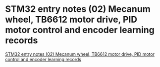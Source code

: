 # STM32 entry notes (02) Mecanum wheel, TB6612 motor drive, PID motor control and encoder learning records
[STM32 entry notes (02) Mecanum wheel, TB6612 motor drive, PID motor control and encoder learning records](https://aiwithcloud.com/2022/09/16/stm32_entry_notes_02_mecanum_wheel_tb6612_motor_drive_pid_motor_control_and_encoder_learning_records/)